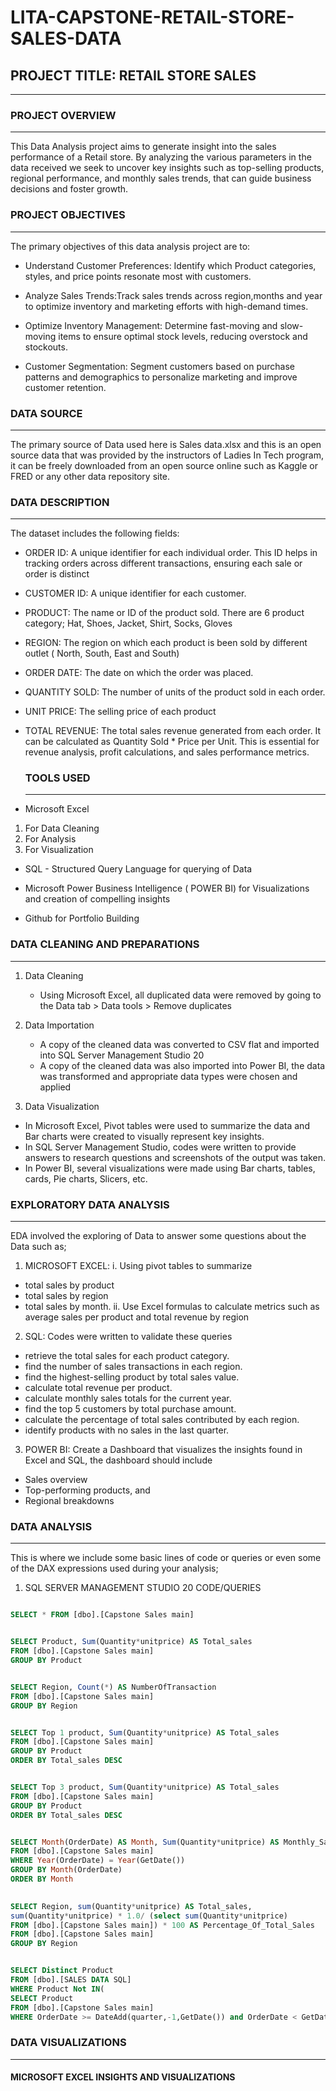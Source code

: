 # LITA-CAPSTONE-RETAIL-STORE-SALES-DATA

## PROJECT TITLE: RETAIL STORE SALES
---

### PROJECT OVERVIEW
---
This Data Analysis project aims to generate insight into the sales performance of a Retail store. By analyzing the various parameters in the data received we seek to uncover key insights such as top-selling products, regional performance, and monthly sales trends, that can guide business decisions and foster growth.

### PROJECT OBJECTIVES
---
The primary objectives of this data analysis project are to:

- Understand Customer Preferences: Identify which Product categories, styles, and price points resonate most with customers.

- Analyze Sales Trends:Track sales trends across region,months and year to optimize inventory and marketing efforts with high-demand times.

- Optimize Inventory Management: Determine fast-moving and slow-moving items to ensure optimal stock levels, reducing overstock and stockouts.

- Customer Segmentation: Segment customers based on purchase patterns and demographics to personalize marketing and improve customer retention.

### DATA SOURCE
---
The primary source of Data used here is Sales data.xlsx and this is an open source data that was provided by the instructors of Ladies In Tech program, it can be freely downloaded from an open source online such as Kaggle or FRED or any other data repository site.

### DATA DESCRIPTION
---
The dataset includes the following fields:

- ORDER ID: A unique identifier for each individual order. This ID helps in tracking orders across different transactions, ensuring each sale or order is distinct

- CUSTOMER ID: A unique identifier for each customer.

-  PRODUCT: The name or ID of the product sold. There are 6 product category; Hat, Shoes, Jacket, Shirt, Socks, Gloves

- REGION: The region on which each product is been sold by different outlet ( North, South, East and South)

- ORDER DATE: The date on which the order was placed. 

- QUANTITY SOLD: The number of units of the product sold in each order. 

- UNIT PRICE: The selling price of each product

- TOTAL REVENUE: The total sales revenue generated from each order. It can be calculated as Quantity Sold * Price per Unit. This is essential for revenue analysis, profit calculations, and sales performance metrics.

  ### TOOLS USED
  ---
- Microsoft Excel 

1. For Data Cleaning
2. For Analysis
3. For Visualization
   
- SQL - Structured Query Language for querying of Data

- Microsoft Power Business Intelligence ( POWER BI) for Visualizations and creation of compelling insights

- Github for Portfolio Building

### DATA CLEANING AND PREPARATIONS
---
1. Data Cleaning
   - Using Microsoft Excel, all duplicated data were removed by going to the Data tab > Data tools > Remove duplicates
     
2. Data Importation
   - A copy of the cleaned data was converted to CSV flat and imported into SQL Server Management Studio 20
   - A copy of the cleaned data was also imported into Power BI, the  data was transformed and appropriate data types were chosen and applied
  
3. Data Visualization
 - In Microsoft Excel, Pivot tables were used to summarize the data and Bar charts were created to visually represent key insights.
 - In SQL Server Management Studio, codes were written to provide answers to research questions and screenshots of the output was taken.
 - In Power BI, several visualizations were made using Bar charts, tables, cards, Pie charts, Slicers, etc.

   
### EXPLORATORY DATA ANALYSIS
---
EDA involved the exploring of Data to answer some questions about the Data such as;

1. MICROSOFT EXCEL:
i. Using pivot tables to summarize 
- total sales by product
- total sales by region
- total sales by month.
ii. Use Excel formulas to calculate metrics such as average sales per product and 
total revenue by region

2. SQL: Codes were written to validate these queries
- retrieve the total sales for each product category.
- find the number of sales transactions in each region.
- find the highest-selling product by total sales value.
- calculate total revenue per product.
- calculate monthly sales totals for the current year.
- find the top 5 customers by total purchase amount.
- calculate the percentage of total sales contributed by each region.
- identify products with no sales in the last quarter.

3. POWER BI: Create a Dashboard that visualizes the insights found in Excel and SQL, the dashboard should include
- Sales overview
- Top-performing products, and 
- Regional breakdowns


### DATA ANALYSIS
---
This is where we include some basic lines of code or queries or even some of the DAX expressions used during your analysis;

1. SQL SERVER MANAGEMENT STUDIO 20 CODE/QUERIES

```SQL

SELECT * FROM [dbo].[Capstone Sales main]


SELECT Product, Sum(Quantity*unitprice) AS Total_sales
FROM [dbo].[Capstone Sales main]
GROUP BY Product


SELECT Region, Count(*) AS NumberOfTransaction
FROM [dbo].[Capstone Sales main]
GROUP BY Region


SELECT Top 1 product, Sum(Quantity*unitprice) AS Total_sales
FROM [dbo].[Capstone Sales main]
GROUP BY Product
ORDER BY Total_sales DESC


SELECT Top 3 product, Sum(Quantity*unitprice) AS Total_sales
FROM [dbo].[Capstone Sales main]
GROUP BY Product
ORDER BY Total_sales DESC


SELECT Month(OrderDate) AS Month, Sum(Quantity*unitprice) AS Monthly_Sales
FROM [dbo].[Capstone Sales main]
WHERE Year(OrderDate) = Year(GetDate())
GROUP BY Month(OrderDate)
ORDER BY Month 

 
SELECT Region, sum(Quantity*unitprice) AS Total_sales,
sum(Quantity*unitprice) * 1.0/ (select sum(Quantity*unitprice)
FROM [dbo].[Capstone Sales main]) * 100 AS Percentage_Of_Total_Sales
FROM [dbo].[Capstone Sales main]
GROUP BY Region


SELECT Distinct Product
FROM [dbo].[SALES DATA SQL]
WHERE Product Not IN(
SELECT Product
FROM [dbo].[Capstone Sales main]
WHERE OrderDate >= DateAdd(quarter,-1,GetDate()) and OrderDate < GetDate())
```

### DATA VISUALIZATIONS
---
#### MICROSOFT EXCEL INSIGHTS AND VISUALIZATIONS
 


   
